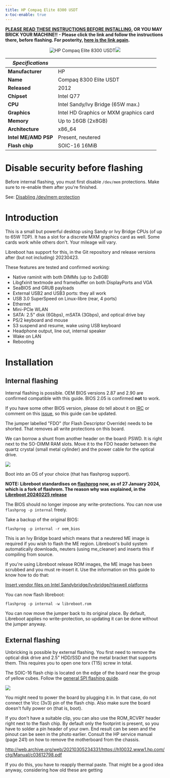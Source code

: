 ```yaml
---
title: HP Compaq Elite 8300 USDT
x-toc-enable: true
---
```


**[PLEASE READ THESE INSTRUCTIONS BEFORE INSTALLING](ivy_has_common), OR
YOU MAY BRICK YOUR MACHINE!! - Please click the link and follow the instructions
there, before flashing. For posterity,
[here is the link again](ivy_has_common).**

<div class="specs">
<center>
<img tabindex=1 alt="HP Compaq Elite 8300 USDT" class="p" src="https://av.libreboot.org/hp8300usdt/hp8300usdt.jpg" /><span class="f"><img src="https://av.libreboot.org/hp8300usdt/hp8300usdt.jpg" /></span>
</center>

| ***Specifications***      |                                             |
|---------------------------|---------------------------------------------|
| **Manufacturer**          | HP                                          |
| **Name**                  | Compaq 8300 Elite USDT                      |
| **Released**              | 2012                                        |
| **Chipset**               | Intel Q77                                   |
| **CPU**                   | Intel Sandy/Ivy Bridge (65W max.)           |
| **Graphics**              | Intel HD Graphics or MXM graphics card      |
| **Memory**                | Up to 16GB (2x8GB)                          |
| **Architecture**          | x86_64                                      |
| **Intel ME/AMD PSP**      | Present, neutered                           |
| **Flash chip**            | SOIC-16 16MiB                               |

Disable security before flashing
================================

Before internal flashing, you must first disable `/dev/mem` protections. Make
sure to re-enable them after you're finished.

See: [Disabling /dev/mem protection](../install/devmem)

# Introduction

This is a small but powerful desktop using Sandy or Ivy Bridge CPUs
(of up to 65W TDP).
It has a slot for a discrete MXM graphics card as well.
Some cards work while others don't. Your mileage will vary.

Libreboot has support for this, in the Git repository and
release versions after (but not including) 20230423.

These features are tested and confirmed working:

* Native raminit with both DIMMs (up to 2x8GB)
* Libgfxinit textmode and framebuffer on both DisplayPorts and VGA
* SeaBIOS and GRUB payloads
* External USB2 and USB3 ports: they all work
* USB 3.0 SuperSpeed on Linux-libre (rear, 4 ports)
* Ethernet
* Mini-PCIe WLAN
* SATA: 2.5" disk (6Gbps), mSATA (3Gbps), and optical drive bay
* PS/2 keyboard and mouse
* S3 suspend and resume, wake using USB keyboard
* Headphone output, line out, internal speaker
* Wake on LAN
* Rebooting

# Installation

## Internal flashing

Internal flashing is possible. OEM BIOS versions 2.87 and 2.90 are confirmed
compatible with this guide. BIOS 2.05 is confirmed **not** to work.

If you have some other BIOS version, please do tell about it on
[IRC](https://libreboot.org/contact.html) or comment on this
[issue](https://codeberg.org/libreboot/lbwww/issues/73),
so this guide can be updated.

The jumper labelled "FDO" (for Flash Descriptor Override) needs to be shorted.
That removes all write protections on this board.

We can borrow a shunt from another header on the board: PSWD. It is right
next to the SO-DIMM RAM slots. Move it to the FDO header between the quartz
crystal (small metal cylinder) and the power cable for the optical drive.

![](https://av.libreboot.org/hp8300usdt/jumper_to_fdo.jpg)

Boot into an OS of your choice (that has flashprog support).

**NOTE: Libreboot standardises on [flashprog](https://flashprog.org/wiki/Flashprog)
now, as of 27 January 2024, which is a fork of flashrom.
The reason why was explained, in
the [Libreboot 20240225 release](../../news/libreboot20240225.md#flashprog-now-used-instead-of-flashrom)**

The BIOS should no longer impose any write-protections.
You can now use `flashprog -p internal` freely.

Take a backup of the original BIOS:

	flashprog -p internal -r oem_bios

This is an Ivy Bridge board which means that a neutered ME image
is required if you wish to flash the ME region. Libreboot's
build system automatically downloads, neuters (using me_cleaner)
and inserts this if compiling from source.

If you're using Libreboot release ROM images, the ME image has been
scrubbed and you must re-insert it.
Use the information on this guide to know how to do that:

[Insert vendor files on Intel Sandybridge/Ivybridge/Haswell
platforms](../install/ivy_has_common)

You can now flash libreboot:

	flashprog -p internal -w libreboot.rom

You can now move the jumper back to its original place.
By default, Libreboot applies no write-protection, so
updating it can be done without the jumper anyway.

## External flashing

Unbricking is possible by external flashing. You first need to remove
the optical disk drive and 2.5" HDD/SSD and the metal bracket that
supports them. This requires you to open one torx (T15) screw in total.

The SOIC-16 flash chip is located on the edge of the board
near the group of yellow cubes. Follow the
[general SPI flashing guide](../install/spi.html).

![](https://av.libreboot.org/hp8300usdt/chip+header.jpg)

You might need to power the board by plugging it in. In that case,
do not connect the Vcc (3v3) pin of the flash chip.
Also make sure the board doesn't fully power on (that is, boot).

If you don't have a suitable clip, you can also use the ROM_RCVRY header
right next to the flash chip. By default only the footprint is present,
so you have to solder a pin header of your own. End result can be seen
and the pinout can be seen in the photo earlier. Consult the HP service
manual (page 241) on how to remove the motherboard from the chassis.

<http://web.archive.org/web/20210305234331/https://h10032.www1.hp.com/ctg/Manual/c03612798.pdf>

If you do this, you have to reapply thermal paste.
That might be a good idea anyway, considering how old these are getting
